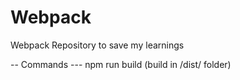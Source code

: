 # Webpack
Webpack Repository to save my learnings

-- Commands
--- npm run build (build in /dist/ folder)
